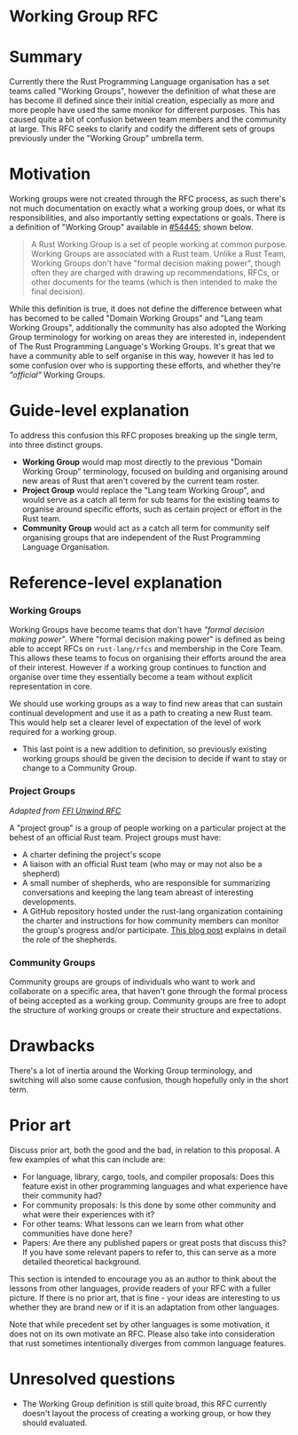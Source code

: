 # Working Group RFC

# Summary

[summary]: #summary

Currently there the Rust Programming Language organisation has a set teams called "Working Groups", however the definition of what these are has become ill defined since their initial creation, especially as more and more people have used the same monikor for different purposes. This has caused quite a bit of confusion between team members and the community at large. This RFC seeks to clarify and codify the different sets of groups previously under the "Working Group" umbrella term.

# Motivation

[motivation]: #motivation

Working groups were not created through the RFC process, as such there's not much documentation on exactly what a working group does, or what its responsibilities, and also importantly setting expectations or goals. There is a definition of "Working Group" available in [#54445]; shown below.

> A Rust Working Group is a set of people working at common purpose. Working Groups are associated with a Rust team. Unlike a Rust Team, Working Groups don't have "formal decision making power", though often they are charged with drawing up recommendations, RFCs, or other documents for the teams (which is then intended to make the final decision).

While this definition is true, it does not define the difference between what has becomed to be called "Domain Working Groups" and "Lang team Working Groups", additionally the community has also adopted the Working Group terminology for working on areas they are interested in, independent of The Rust Programming Language's Working Groups. It's great that we have a community able to self organise in this way, however it has led to some confusion over who is supporting these efforts, and whether they're _"official"_ Working Groups.

[#54445]: https://github.com/rust-lang/rust/issues/54445

# Guide-level explanation

[guide-level-explanation]: #guide-level-explanation

To address this confusion this RFC proposes breaking up the single term, into three distinct groups.

- **Working Group** would map most directly to the previous "Domain Working Group" terminology, focused on building and organising around new areas of Rust that aren't covered by the current team roster.
- **Project Group** would replace the "Lang team Working Group", and would serve as a catch all term for sub teams for the existing teams to organise around specific efforts, such as certain project or effort in the Rust team.
- **Community Group** would act as a catch all term for community self organising groups that are independent of the Rust Programming Language Organisation.

# Reference-level explanation

[reference-level-explanation]: #reference-level-explanation

### Working Groups

Working Groups have become teams that don't have _"formal decision making power"_. Where "formal decision making power" is defined as being able to accept RFCs on `rust-lang/rfcs` and membership in the Core Team. This allows these teams to focus on organising their efforts around the area of their interest. However if a working group continues to function and organise over time they essentially become a team without explicit representation in core.

We should use working groups as a way to find new areas that can sustain continual development and use it as a path to creating a new Rust team. This would help set a clearer level of expectation of the level of work required for a working group.

- This last point is a new addition to definition, so previously existing working groups should be given the decision to decide if want to stay or change to a Community Group.

### Project Groups

_Adapted from [FFI Unwind RFC][unwind-rfc]_

A "project group" is a group of people working on a particular project at the behest of an official Rust team. Project groups must have:

- A charter defining the project's scope
- A liaison with an official Rust team (who may or may not also be a shepherd)
- A small number of shepherds, who are responsible for summarizing conversations and keeping the lang team abreast of interesting developments.
- A GitHub repository hosted under the rust-lang organization containing the charter and instructions for how community members can monitor the group's progress and/or participate.
  [This blog post][shep-post] explains in detail the role of the shepherds.

[unwind-rfc]: https://github.com/rust-lang/rfcs/blob/ProjectFfiUnwind/text/0000-project-ffi-unwind.md
[shep-post]: http://smallcultfollowing.com/babysteps/blog/2019/09/11/aic-shepherds-3-0/

### Community Groups

Community groups are groups of individuals who want to work and collaborate on a specific area, that haven't gone through the formal process of being accepted as a working group. Community groups are free to adopt the structure of working groups or create their structure and expectations.

# Drawbacks

[drawbacks]: #drawbacks

There's a lot of inertia around the Working Group terminology, and switching will also some cause confusion, though hopefully only in the short term.

# Prior art

[prior-art]: #prior-art

Discuss prior art, both the good and the bad, in relation to this proposal.
A few examples of what this can include are:

- For language, library, cargo, tools, and compiler proposals: Does this feature exist in other programming languages and what experience have their community had?
- For community proposals: Is this done by some other community and what were their experiences with it?
- For other teams: What lessons can we learn from what other communities have done here?
- Papers: Are there any published papers or great posts that discuss this? If you have some relevant papers to refer to, this can serve as a more detailed theoretical background.

This section is intended to encourage you as an author to think about the lessons from other languages, provide readers of your RFC with a fuller picture.
If there is no prior art, that is fine - your ideas are interesting to us whether they are brand new or if it is an adaptation from other languages.

Note that while precedent set by other languages is some motivation, it does not on its own motivate an RFC.
Please also take into consideration that rust sometimes intentionally diverges from common language features.

# Unresolved questions

[unresolved-questions]: #unresolved-questions

- The Working Group definition is still quite broad, this RFC currently doesn't layout the process of creating a working group, or how they should evaluated.
